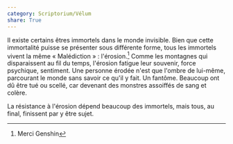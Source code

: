 ```yaml
---
category: Scriptorium/Vélum
share: True
---
```

Il existe certains êtres immortels dans le monde invisible. Bien que cette immortalité puisse se présenter sous différente forme, tous les immortels vivent la même « Malédiction » : l'érosion.[^1]
Comme les montagnes qui disparaissent au fil du temps, l'érosion fatigue leur souvenir, force psychique, sentiment. Une personne érodée n'est que l'ombre de lui-même, parcourant le monde sans savoir ce qu'il y fait. Un fantôme. Beaucoup ont dû être tué ou scellé, car devenant des monstres assoiffés de sang et colère.

La résistance à l'érosion dépend beaucoup des immortels, mais tous, au final, finissent par y être sujet. 

[^1]: Merci Genshin